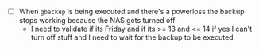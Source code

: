 - [ ] When `gbackup` is being executed and there's a powerloss the backup stops working because the NAS gets turned off
	- I need to validate if its Friday and if its >= 13 and <= 14 if yes I can't turn off stuff and I need to wait for the backup to be executed